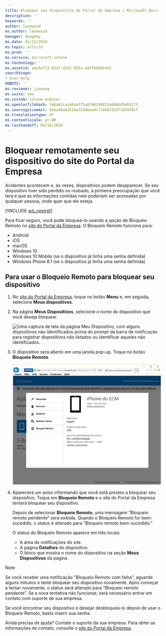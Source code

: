 ```yaml
---
title: Bloquear seu dispositivo do Portal da Empresa | Microsoft Docs
description: ''
keywords: ''
author: lenewsad
ms.author: lanewsad
manager: dougeby
ms.date: 01/22/2018
ms.topic: article
ms.prod: ''
ms.service: microsoft-intune
ms.technology: ''
ms.assetid: adc6af23-b22f-42e5-955a-4dffbdb8b42b
searchScope:
- User help
ROBOTS: ''
ms.reviewer: jieyang
ms.suite: ems
ms.custom: intune-enduser
ms.openlocfilehash: feba62cac464af75a0f0d249022edb6bd5d031f3
ms.sourcegitcommit: 5eba4bad151be32346aedc7cbb0333d71934f8cf
ms.translationtype: HT
ms.contentlocale: pt-BR
ms.lasthandoff: 04/16/2018
---
```

# <a name="remotely-lock-your-device-from-the-company-portal-website"></a>Bloquear remotamente seu dispositivo do site do Portal da Empresa

Acidentes acontecem e, às vezes, dispositivos podem desaparecer. Se seu dispositivo tiver sido perdido ou roubado, a primeira preocupação que você terá é que as informações contidas nele poderiam ser acessadas por qualquer pessoa, onde quer que ele esteja.

[!INCLUDE [wit_nextref](includes/end-user-password-guidance.md)]

Para ficar seguro, você pode bloqueá-lo usando a opção de Bloqueio Remoto no [site do Portal da Empresa](https://portal.manage.microsoft.com#HelpDeskDialog). O Bloqueio Remoto funciona para:

* Android
* iOS
* macOS
* Windows 10
* Windows 10 Mobile (se o dispositivo já tinha uma senha definida)
* Windows Phone 8.1 (se o dispositivo já tinha uma senha definida)

## <a name="to-use-remote-lock-to-lock-your-device"></a>Para usar o Bloqueio Remoto para bloquear seu dispositivo

1. No [site do Portal da Empresa](https://portal.manage.microsoft.com#HelpDeskDialog), toque no botão __Menu__ e, em seguida, selecione __Meus dispositivos__.

2. Na página __Meus Dispositivos__, selecione o nome do dispositivo que você deseja bloquear.

   ![Uma captura de tela da página Meu Dispositivo, com alguns dispositivos não identificados acima do prompt da barra de notificação para registrar dispositivos não listados ou identificar aqueles não identificados.](./media/macOS_enroll_002_tap_here_banner.png)

3. O dispositivo será aberto em uma janela pop-up. Toque no botão **Bloqueio Remoto**.

   ![Todas as opções para um dispositivo selecionado no site do Portal da Empresa, incluindo Renomear, Remover, Redefinir Dispositivo, Redefinir Senha e Bloqueio Remoto. ](./media/iwp-screen-with-all-options.png)

4. Aparecerá um aviso informando que você está prestes a bloquear seu dispositivo. Toque em **Bloqueio Remoto** e o site do Portal da Empresa tentará bloquear seu dispositivo.

   Depois de selecionar **Bloqueio Remoto**, uma mensagem “Bloqueio remoto pendente” será exibida.  Quando o Bloqueio Remoto for bem-sucedido, o status é alterado para "Bloqueio remoto bem-sucedido."

   O status do Bloqueio Remoto aparece em três locais:

   * A área de notificações do site.
   * A página **Detalhes** do dispositivo.
   * O bloco que mostra o nome do dispositivo na seção **Meus Dispositivos** da página.

> [!Note]
> Se você receber uma notificação "Bloqueio Remoto com falha", aguarde alguns minutos e tente bloquear seu dispositivo novamente. Após começar a tentar novamente, o status será alterado para “Bloqueio remoto pendente”. Se a nova tentativa não funcionar, será necessário entrar em contato com suporte de sua empresa.

Se você encontrar seu dispositivo e desejar desbloqueá-lo depois de usar o Bloqueio Remoto, basta inserir sua senha.

Ainda precisa de ajuda? Contate o suporte da sua empresa. Para obter as informações de contato, consulte o [site do Portal da Empresa](https://portal.manage.microsoft.com#HelpDeskDialog).
